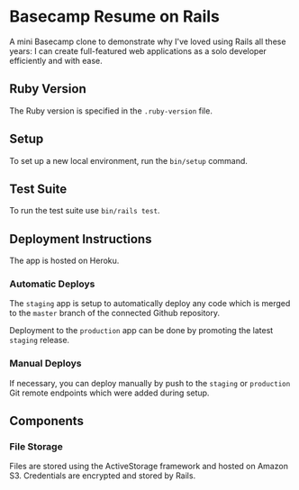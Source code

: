 # Basecamp Resume on Rails 

A mini Basecamp clone to demonstrate why I've loved using Rails all these years: I can create full-featured web applications as a solo developer efficiently and with ease. 

## Ruby Version

The Ruby version is specified in the `.ruby-version` file.

## Setup

To set up a new local environment, run the `bin/setup` command.

## Test Suite

To run the test suite use `bin/rails test`.

## Deployment Instructions

The app is hosted on Heroku.

### Automatic Deploys

The `staging` app is setup to automatically deploy any code which is merged to the `master` branch of the connected Github repository.

Deployment to the `production` app can be done by promoting the latest `staging` release.

### Manual Deploys

If necessary, you can deploy manually by push to the `staging` or `production` Git remote endpoints which were added during setup.

## Components

### File Storage

Files are stored using the ActiveStorage framework and hosted on Amazon S3. Credentials are encrypted and stored by Rails.
